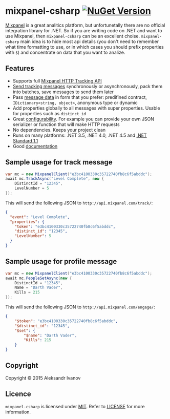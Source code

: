 # mixpanel-csharp [![NuGet Version](http://img.shields.io/nuget/v/mixpanel-csharp.svg?style=flat)](https://www.nuget.org/packages/mixpanel-csharp/)
[Mixpanel](https://mixpanel.com/) is a great analitics platform, but unfortunetally there are no official integration library for .NET. So if you are writing code on .NET and want to use Mixpanel, then ```mixpanel-csharp``` can be an excellent choise. ```mixpanel-csharp``` main idea is to hide most api details (you don't need to remember what time formatting to use, or in which cases you should prefix properties with ```$```) and concentrate on data that you want to analize.

## Features
- Supports full [Mixpanel HTTP Tracking API](https://mixpanel.com/help/reference/http)
- [Send tracking messages](https://github.com/eealeivan/mixpanel-csharp/wiki/Sending-messages) synchronously or asynchronously, pack them into batches, save messages to send them later
- Pass [message data](https://github.com/eealeivan/mixpanel-csharp/wiki/Message-data) in form that you prefer: predifined contract,  `IDictionary<string, object>`, anonymous type or dynamic
- Add properties globally to all messages with super properties. Usable for properties such as `distinct_id`
- Great [configurability](https://github.com/eealeivan/mixpanel-csharp/wiki/Configuration). For example you can provide your own JSON serializer or function that will make HTTP requests
- No dependencies. Keeps your project clean
- Runs on many platforms: .NET 3.5, .NET 4.0, .NET 4.5 and [.NET Standard 1.1](https://docs.microsoft.com/en-us/dotnet/standard/net-standard)
- Good [documentation](https://github.com/eealeivan/mixpanel-csharp/wiki)

## Sample usage for track message
```csharp
var mc = new MixpanelClient("e3bc4100330c35722740fb8c6f5abddc");
await mc.TrackAsync("Level Complete", new {
    DistinctId = "12345",
    LevelNumber = 5
});
```
This will send the following JSON to `http://api.mixpanel.com/track/`:
```json
{
  "event": "Level Complete",
  "properties": {
    "token": "e3bc4100330c35722740fb8c6f5abddc",
    "distinct_id": "12345",
    "LevelNumber": 5
  }
}
```

## Sample usage for profile message
```csharp
var mc = new MixpanelClient("e3bc4100330c35722740fb8c6f5abddc");
await mc.PeopleSetAsync(new {
    DistinctId = "12345",   
    Name = "Darth Vader",    
    Kills = 215
});
```
This will send the following JSON to `http://api.mixpanel.com/engage/`:
```json
{
    "$token": "e3bc4100330c35722740fb8c6f5abddc",
    "$distinct_id": "12345",    
    "$set": {       
        "$name": "Darth Vader",      
        "Kills": 215
    }
}
```

## Copyright
Copyright © 2015 Aleksandr Ivanov

## Licence
```mixpanel-csharp``` is licensed under [MIT](http://www.opensource.org/licenses/mit-license.php). Refer to [LICENSE](https://github.com/eealeivan/mixpanel-csharp/blob/master/LICENSE) for more information.
